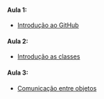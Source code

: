 #### Aula 1: 
* [Introdução ao GitHub](./Aula%201)
#### Aula 2:
* [Introdução as classes](./Aula%202)
#### Aula 3:
* [Comunicação entre objetos](.Aula%203)